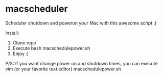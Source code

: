 # macscheduler
Scheduler shutdown and poweron your Mac with this awesome script :) 


Install:

1) Clone repo
2) Execute bash macschedulepower.sh
3) Enjoy :)


P/S: If you want change power on and shutdown times, you can execute vim (or your favorite text editor) macschedulepower.sh
